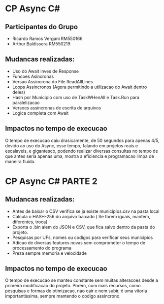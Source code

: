 # CP Async C#
## Participantes do Grupo
- Ricardo Ramos Vergani RM550166
- Arthur Baldissera RM550219

## Mudancas realizadas: 
- Uso do Await inves de Response
- Funcoes Asincronas
- Versao Assincrona do File.ReadAllLines
- Loops Assincronos (Agora permitindo a utilizacao do Await dentro deles)
- Hash por Municipio com uso de TaskWHenAll e Task.Run para paralelizacao
- Versoes assincronas de escrita de arquivos
- Logica completa com Await




## Impactos no tempo de execucao
O tempo de execucao caiu drasicamente, de 50 segundos para apenas 4/5, devido ao uso do Async, esse tempo, falando em projetos reais e escalaveis, e gigantesco, podendo realizar diversas consultas no tempo de que antes seria apenas uma, mostra a eficiencia e programacao limpa de maneira fluida.



# CP Async C# PARTE 2

## Mudancas realizadas: 
- Antes de baixar o CSV verifica se ja existe municipios.csv na pasta local
- Calcula o HASH-256 do arquivo baixado ( Se forem iguais, mantem, diferentes, troca)
- Exporta o .bin alem do JSON e CSV, que fica salvo dentro da pasta do projeto.
- Pesquisas por UFs, nomes ou codigos para verificar seus municipios
- Adicao de diversas features novas sem comprometer o tempo de processamento do programa
- Preza sempre memoria e velocidade

## Impactos no tempo de execucao
O tempo de execucao se manteu constante sem muitas alteracoes desde a primeira modificacao do projeto. Porem, com mais recursos, como pesquisas e formas de otimizacao, nao cair e nem subir, é uma vitoria importantissima, sempre mantendo o codigo assincrono. 



